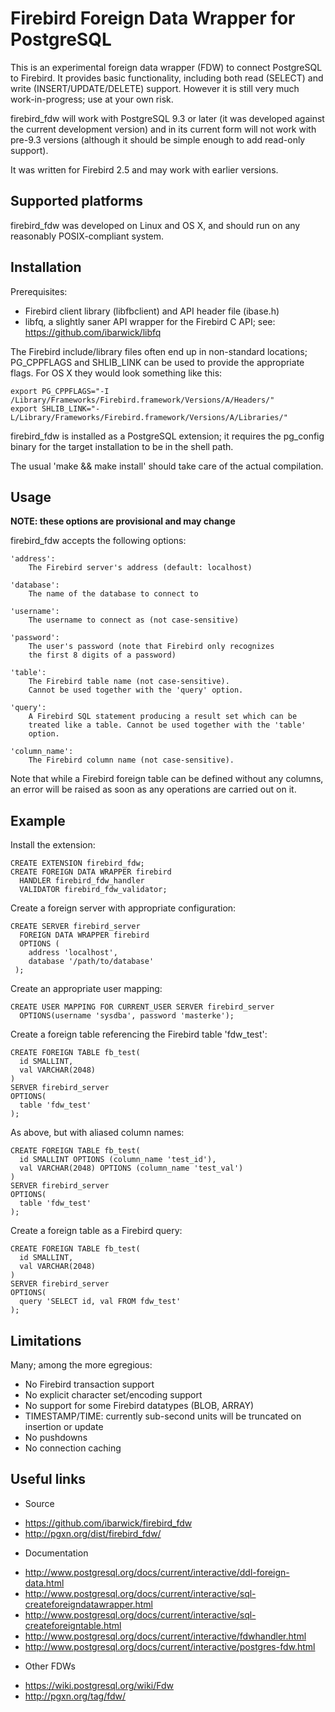 Firebird Foreign Data Wrapper for PostgreSQL
============================================

This is an experimental foreign data wrapper (FDW) to connect PostgreSQL
to Firebird. It provides basic functionality, including both read (SELECT)
and write (INSERT/UPDATE/DELETE) support. However it is still very much
work-in-progress; use at your own risk.

firebird_fdw will work with PostgreSQL 9.3 or later (it was developed
against the current development version) and in its current form will not
work with pre-9.3 versions (although it should be simple enough to add
read-only support).

It was written for Firebird 2.5 and may work with earlier versions.


Supported platforms
-------------------

firebird_fdw was developed on Linux and OS X, and should run on any
reasonably POSIX-compliant system.


Installation
------------

Prerequisites:
- Firebird client library (libfbclient) and API header file (ibase.h)
- libfq, a slightly saner API wrapper for the Firebird C API; see:
  https://github.com/ibarwick/libfq

The Firebird include/library files often end up in non-standard locations;
PG_CPPFLAGS and SHLIB_LINK can be used to provide the appropriate flags.
For OS X they would look something like this:

    export PG_CPPFLAGS="-I /Library/Frameworks/Firebird.framework/Versions/A/Headers/"
    export SHLIB_LINK="-L/Library/Frameworks/Firebird.framework/Versions/A/Libraries/"

firebird_fdw is installed as a PostgreSQL extension; it requires the
pg_config binary for the target installation to be in the shell path.

The usual 'make && make install' should take care of the actual compilation.


Usage
-----

**NOTE: these options are provisional and may change**

firebird_fdw accepts the following options:

    'address':
        The Firebird server's address (default: localhost)

    'database':
        The name of the database to connect to

    'username':
        The username to connect as (not case-sensitive)

    'password':
        The user's password (note that Firebird only recognizes
        the first 8 digits of a password)

    'table':
        The Firebird table name (not case-sensitive).
        Cannot be used together with the 'query' option.

    'query':
        A Firebird SQL statement producing a result set which can be
        treated like a table. Cannot be used together with the 'table'
        option.

    'column_name':
        The Firebird column name (not case-sensitive).

Note that while a Firebird foreign table can be defined without any
columns, an error will be raised as soon as any operations are carried
out on it.


Example
-------

Install the extension:

    CREATE EXTENSION firebird_fdw;
    CREATE FOREIGN DATA WRAPPER firebird
      HANDLER firebird_fdw_handler
      VALIDATOR firebird_fdw_validator;

Create a foreign server with appropriate configuration:

    CREATE SERVER firebird_server
      FOREIGN DATA WRAPPER firebird
      OPTIONS (
        address 'localhost',
        database '/path/to/database'
     );

Create an appropriate user mapping:

    CREATE USER MAPPING FOR CURRENT_USER SERVER firebird_server
      OPTIONS(username 'sysdba', password 'masterke');

Create a foreign table referencing the Firebird table 'fdw_test':

    CREATE FOREIGN TABLE fb_test(
      id SMALLINT,
      val VARCHAR(2048)
    )
    SERVER firebird_server
    OPTIONS(
      table 'fdw_test'
    );

As above, but with aliased column names:

    CREATE FOREIGN TABLE fb_test(
      id SMALLINT OPTIONS (column_name 'test_id'),
      val VARCHAR(2048) OPTIONS (column_name 'test_val')
    )
    SERVER firebird_server
    OPTIONS(
      table 'fdw_test'
    );


Create a foreign table as a Firebird query:

    CREATE FOREIGN TABLE fb_test(
      id SMALLINT,
      val VARCHAR(2048)
    )
    SERVER firebird_server
    OPTIONS(
      query 'SELECT id, val FROM fdw_test'
    );


Limitations
-----------

Many; among the more egregious:
- No Firebird transaction support
- No explicit character set/encoding support
- No support for some Firebird datatypes (BLOB, ARRAY)
- TIMESTAMP/TIME: currently sub-second units will be truncated on
  insertion or update
- No pushdowns
- No connection caching


Useful links
------------

* Source
 - https://github.com/ibarwick/firebird_fdw
 - http://pgxn.org/dist/firebird_fdw/

* Documentation
 - http://www.postgresql.org/docs/current/interactive/ddl-foreign-data.html
 - http://www.postgresql.org/docs/current/interactive/sql-createforeigndatawrapper.html
 - http://www.postgresql.org/docs/current/interactive/sql-createforeigntable.html
 - http://www.postgresql.org/docs/current/interactive/fdwhandler.html
 - http://www.postgresql.org/docs/current/interactive/postgres-fdw.html

* Other FDWs
 - https://wiki.postgresql.org/wiki/Fdw
 - http://pgxn.org/tag/fdw/